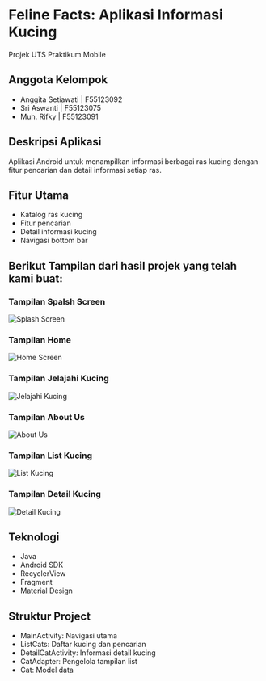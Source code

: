 # Feline Facts: Aplikasi Informasi Kucing

Projek UTS Praktikum Mobile

## Anggota Kelompok
- Anggita Setiawati | F55123092
- Sri Aswanti | F55123075
- Muh. Rifky | F55123091

## Deskripsi Aplikasi
Aplikasi Android untuk menampilkan informasi berbagai ras kucing dengan fitur pencarian dan detail informasi setiap ras.

## Fitur Utama
- Katalog ras kucing
- Fitur pencarian
- Detail informasi kucing
- Navigasi bottom bar

## Berikut Tampilan dari hasil projek yang telah kami buat:

### Tampilan Spalsh Screen
![Splash Screen](screenshots/splash_screen.png)

### Tampilan Home
![Home Screen](screenshots/home.png)

### Tampilan Jelajahi Kucing
![Jelajahi Kucing](screenshots/jelajahi_kucing.png)

### Tampilan About Us
![About Us](screenshots/about_us.png)

### Tampilan List Kucing
![List Kucing](screenshots/list_kucing.png)

### Tampilan Detail Kucing
![Detail Kucing](screenshots/detail_kucing.png)

## Teknologi
- Java
- Android SDK
- RecyclerView
- Fragment
- Material Design

## Struktur Project
- MainActivity: Navigasi utama
- ListCats: Daftar kucing dan pencarian
- DetailCatActivity: Informasi detail kucing
- CatAdapter: Pengelola tampilan list
- Cat: Model data